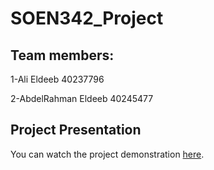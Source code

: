 # SOEN342_Project
## Team members:
1-Ali Eldeeb 40237796

2-AbdelRahman Eldeeb 40245477

## Project Presentation

You can watch the project demonstration [here]([https://youtu.be/your-video-link](https://youtu.be/vorA3yjIAS8)](https://youtu.be/vorA3yjIAS8)).
